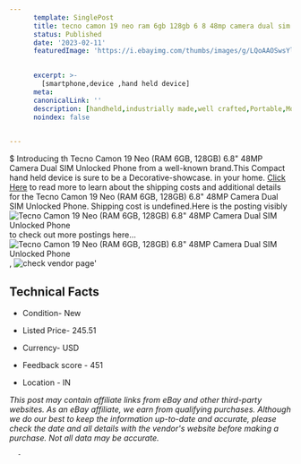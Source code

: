 ```yaml
---
      template: SinglePost
      title: tecno camon 19 neo ram 6gb 128gb 6 8 48mp camera dual sim unlocked phone
      status: Published
      date: '2023-02-11'
      featuredImage: 'https://i.ebayimg.com/thumbs/images/g/LQoAAOSwsYli~0Uf/s-l225.jpg'
       

      excerpt: >-
        [smartphone,device ,hand held device]
      meta:
      canonicalLink: ''
      description: [handheld,industrially made,well crafted,Portable,Mobile,Compact,Convenient,Lightweight,Maneuverable,Man-portable,Miniature,Carriable,Hand-held,Light,Holdable,Transportable,Mobile device,Pocket-sized,On-the-go,Wireless,Cordless,Compact size,Convenient size, smartphone,device ,hand held device]
      noindex: false
      

---
```

$
      Introducing th Tecno Camon 19 Neo (RAM 6GB, 128GB) 6.8" 48MP Camera Dual SIM Unlocked Phone from a well-known brand.This Compact hand held device is sure to be a Decorative-showcase. in your home. [Click Here](https://www.ebay.com/itm/334536638354?hash=item4de3efff92%3Ag%3ALQoAAOSwsYli%7E0Uf&mkevt=1&mkcid=1&mkrid=711-53200-19255-0&campid=%253CePNCampaignId%253E&customid=%253CreferenceId%253E&toolid=10049) to read more to learn about the shipping costs and additional details for the Tecno Camon 19 Neo (RAM 6GB, 128GB) 6.8" 48MP Camera Dual SIM Unlocked Phone. Shipping cost is undefined.Here is the posting visibly ![Tecno Camon 19 Neo (RAM 6GB, 128GB) 6.8" 48MP Camera Dual SIM Unlocked Phone](https://i.ebayimg.com/thumbs/images/g/LQoAAOSwsYli~0Uf/s-l225.jpg) to check out more postings here... ![Tecno Camon 19 Neo (RAM 6GB, 128GB) 6.8" 48MP Camera Dual SIM Unlocked Phone](https://i.ebayimg.com/images/g/LQoAAOSwsYli~0Uf/s-l500.jpg), ![check vendor page](https://origin-galleryplus.ebayimg.com/ws/web/334536638354_2_0_1/225x225.jpg,https://origin-galleryplus.ebayimg.com/ws/web/334536638354_3_0_1/225x225.jpg,https://origin-galleryplus.ebayimg.com/ws/web/334536638354_4_0_1/225x225.jpg,https://origin-galleryplus.ebayimg.com/ws/web/334536638354_5_0_1/225x225.jpg,https://origin-galleryplus.ebayimg.com/ws/web/334536638354_6_0_1/225x225.jpg,https://origin-galleryplus.ebayimg.com/ws/web/334536638354_7_0_1/225x225.jpg,https://origin-galleryplus.ebayimg.com/ws/web/334536638354_8_0_1/225x225.jpg,https://origin-galleryplus.ebayimg.com/ws/web/334536638354_9_0_1/225x225.jpg,https://origin-galleryplus.ebayimg.com/ws/web/334536638354_10_0_1/225x225.jpg,https://origin-galleryplus.ebayimg.com/ws/web/334536638354_11_0_1/225x225.jpg,https://origin-galleryplus.ebayimg.com/ws/web/334536638354_12_0_1/225x225.jpg)'

      

 ## Technical Facts 



     
      

 - Condition- New 


      

 - Listed Price- 245.51 


      

 - Currency- USD 


      

 - Feedback score - 451 


      

 - Location - IN 


      
      

 *_This post may contain affiliate links from eBay and other third-party websites. As an eBay affiliate, we earn from qualifying purchases. Although we do our best to keep the information up-to-date and accurate, please check the date and all details with the vendor's website before making a purchase. Not all data may be accurate._*




      -
